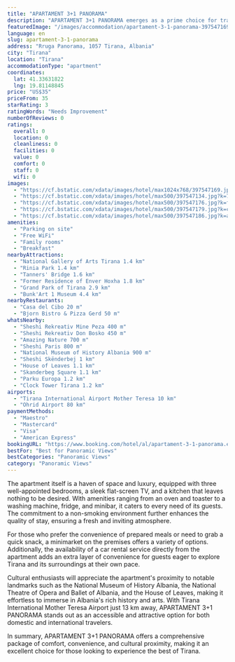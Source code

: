```yaml
---
title: "APARTAMENT 3+1 PANORAMA"
description: "APARTAMENT 3+1 PANORAMA emerges as a prime choice for travelers seeking a blend of comfort and convenience in the heart of Tirana."
featuredImage: "/images/accommodation/apartament-3-1-panorama-397547169.jpg"
language: en
slug: apartament-3-1-panorama
address: "Rruga Panorama, 1057 Tirana, Albania"
city: "Tirana"
location: "Tirana"
accommodationType: "apartment"
coordinates:
  lat: 41.33631822
  lng: 19.81148845
price: "US$35"
priceFrom: 35
starRating: 3
ratingWords: "Needs Improvement"
numberOfReviews: 0
ratings:
  overall: 0
  location: 0
  cleanliness: 0
  facilities: 0
  value: 0
  comfort: 0
  staff: 0
  wifi: 0
images:
  - "https://cf.bstatic.com/xdata/images/hotel/max1024x768/397547169.jpg?k=3eee34f50d9cf1ee8401768c95a3431976a08fe9779cc25cc415ba66f802207d&o=&hp=1"
  - "https://cf.bstatic.com/xdata/images/hotel/max500/397547134.jpg?k=7494e1019372d6d4685baa081b683aa54b4e5e9dc6ed39c1304218660b53eb1c&o=&hp=1"
  - "https://cf.bstatic.com/xdata/images/hotel/max500/397547176.jpg?k=f8d644e5750984ba7b62e8cd6bcce29eb628cc7c8170d6c8e09c308793c52b63&o=&hp=1"
  - "https://cf.bstatic.com/xdata/images/hotel/max500/397547179.jpg?k=c136836d8576acc2ca9c4e714fd7d1a6b3aa6b17c930f8a81abb42ba1cab7e6e&o=&hp=1"
  - "https://cf.bstatic.com/xdata/images/hotel/max500/397547186.jpg?k=a95e6d7ac578f723b880e00b1f9125f8e5b141079bb71a16ec37352b290ce819&o=&hp=1"
amenities:
  - "Parking on site"
  - "Free WiFi"
  - "Family rooms"
  - "Breakfast"
nearbyAttractions:
  - "National Gallery of Arts Tirana 1.4 km"
  - "Rinia Park 1.4 km"
  - "Tanners' Bridge 1.6 km"
  - "Former Residence of Enver Hoxha 1.8 km"
  - "Grand Park of Tirana 2.9 km"
  - "Bunk'Art 1 Museum 4.4 km"
nearbyRestaurants:
  - "Casa del Cibo 20 m"
  - "Bjorn Bistro & Pizza Gerd 50 m"
whatsNearby:
  - "Sheshi Rekreativ Mine Peza 400 m"
  - "Sheshi Rekreativ Don Bosko 450 m"
  - "Amazing Nature 700 m"
  - "Sheshi Paris 800 m"
  - "National Museum of History Albania 900 m"
  - "Sheshi Skënderbej 1 km"
  - "House of Leaves 1.1 km"
  - "Skanderbeg Square 1.1 km"
  - "Parku Europa 1.2 km"
  - "Clock Tower Tirana 1.2 km"
airports:
  - "Tirana International Airport Mother Teresa 10 km"
  - "Ohrid Airport 80 km"
paymentMethods:
  - "Maestro"
  - "Mastercard"
  - "Visa"
  - "American Express"
bookingURL: "https://www.booking.com/hotel/al/apartament-3-1-panorama.en-gb.html?aid=8035640"
bestFor: "Best for Panoramic Views"
bestCategories: "Panoramic Views"
category: "Panoramic Views"
---
```


The apartment itself is a haven of space and luxury, equipped with three well-appointed bedrooms, a sleek flat-screen TV, and a kitchen that leaves nothing to be desired. With amenities ranging from an oven and toaster to a washing machine, fridge, and minibar, it caters to every need of its guests. The commitment to a non-smoking environment further enhances the quality of stay, ensuring a fresh and inviting atmosphere.

For those who prefer the convenience of prepared meals or need to grab a quick snack, a minimarket on the premises offers a variety of options. Additionally, the availability of a car rental service directly from the apartment adds an extra layer of convenience for guests eager to explore Tirana and its surroundings at their own pace.

Cultural enthusiasts will appreciate the apartment's proximity to notable landmarks such as the National Museum of History Albania, the National Theatre of Opera and Ballet of Albania, and the House of Leaves, making it effortless to immerse in Albania's rich history and arts. With Tirana International Mother Teresa Airport just 13 km away, APARTAMENT 3+1 PANORAMA stands out as an accessible and attractive option for both domestic and international travelers.

In summary, APARTAMENT 3+1 PANORAMA offers a comprehensive package of comfort, convenience, and cultural proximity, making it an excellent choice for those looking to experience the best of Tirana.